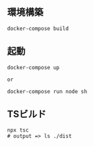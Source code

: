 ## 環境構築
```
docker-compose build
```

## 起動
```
docker-compose up

or

docker-compose run node sh
```

## TSビルド
```
npx tsc
# output => ls ./dist
```
